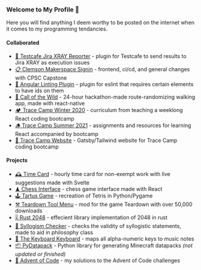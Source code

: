 ### Welcome to My Profile 🦎

Here you will find anything I deem worthy to be posted on the internet when it comes to my programming tendancies.

#### Collaborated

- [🧾 Testcafe Jira XRAY Reporter](https://github.com/Mjtlittle/testcafe-reporter-atc-spec) - plugin for Testcafe to send results to Jira XRAY as execution issues
- [📋 Clemson Makerspace Signin](https://github.com/clemsonMakerspace/unified-makerspace) - frontend, ci/cd, and general changes with CPSC Capstone
- [🧺 Angular Linting Plugin](https://github.com/Mjtlittle/eslint-plugin-clean-testing) - plugin for eslint that requires certain elements to have ids on them
- [🌲 Call of the Wild](https://github.com/Mjtlittle/Call-of-the-Wild) - 24-hour hackathon-made route-randomizing walking app, made with react-native
- [🏕 Trace Camp Winter 2020](https://github.com/jlarmstrongiv/tracecamp-winter-2020) - curriculum from teaching a weeklong React coding bootcamp
- [🪵 Trace Camp Summer 2021](https://github.com/ClemsonTRACE/tracecamp-summer-2021) - assignments and resources for learning React accompanied by bootcamp
- [📌 Trace Camp Website](https://github.com/bekkblando/tracecamp) - Gatsby/Tailwind website for Trace Camp coding bootcamp

#### Projects

- [🕰️ Time Card](https://mjtlittle.github.io/time-card/) - hourly time card for non-exempt work with live suggestions made with Svelte
- [♟ Chess Interface](https://mjtlittle.github.io/react-chess/) - chess game interface made with React
- [🕹 Tartus Game](https://github.com/Mjtlittle/Tartus-Game) - recreation of Tetris in Python/Pygame
- [⚒ Teardown Tool Menu](https://github.com/Mjtlittle/teardown-tool-menu) - mod for the game Teardown with over 50,000 downloads
- [🎚 Rust 2048](https://github.com/Mjtlittle/Rust-2048) - effecient library implementation of 2048 in rust
- [🧩 Syllogism Checker](https://mjtlittle.github.io/Syllogism-Checker/) - checks the validity of syllogistic statements, made to aid in philosophy class
- [🎹 The Keyboard Keyboard](https://mjtlittle.github.io/Keyboard-Keyboard/) - maps all alpha-numeric keys to music notes
- [📦 PyDatapack](https://github.com/Mjtlittle/PyDatapack) - Python library for generating Minecraft datapacks *(not updated or finished)*
- [🎄 Advent of Code](https://github.com/Mjtlittle/advent-of-code) - my solutions to the Advent of Code challenges
